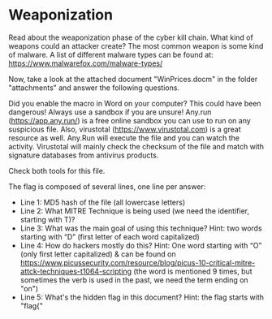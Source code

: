 # Weaponization
Read about the weaponization phase of the cyber kill chain. What kind of weapons could an attacker create? The most common weapon is some kind of malware. A list of different malware types can be found at: https://www.malwarefox.com/malware-types/

Now, take a look at the attached document "WinPrices.docm" in the folder "attachments" and answer the following questions.

Did you enable the macro in Word on your computer? This could have been dangerous! Always use a sandbox if you are unsure! Any.run (https://app.any.run/) is a free online sandbox you can use to run on any suspicious file. Also, virustotal (https://www.virustotal.com) is a great resource as well. Any.Run will execute the file and you can watch the activity. Virustotal will mainly check the checksum of the file and match with signature databases from antivirus products.

Check both tools for this file.

The flag is composed of several lines, one line per answer:
- Line 1: MD5 hash of the file (all lowercase letters)
- Line 2: What MITRE Technique is being used (we need the identifier, starting with T)? 
- Line 3: What was the main goal of using this technique? Hint: two words starting with “D” (first letter of each word capitalized)
- Line 4: How do hackers mostly do this? Hint: One word starting with “O” (only first letter capitalized) & can be found on https://www.picussecurity.com/resource/blog/picus-10-critical-mitre-attck-techniques-t1064-scripting (the word is mentioned 9 times, but sometimes the verb is used in the past, we need the term ending on "on")
- Line 5: What's the hidden flag in this document? Hint: the flag starts with "flag{"